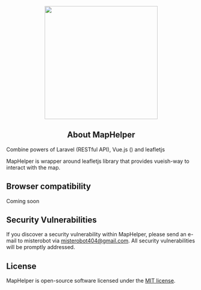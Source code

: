 <p align="center">
<img src="https://upload.wikimedia.org/wikipedia/commons/thumb/b/b0/Openstreetmap_logo.svg/1200px-Openstreetmap_logo.svg.png" width="300">
</p>

<h2 align="center"> About MapHelper </h2>
Combine powers of Laravel (RESTful API), Vue.js () and leafletjs

MapHelper is wrapper around leafletjs library that provides vueish-way to interact with the map.

## Browser compatibility

Coming soon

## Security Vulnerabilities

If you discover a security vulnerability within MapHelper, please send an e-mail to misterobot via [misterobot404@gmail.com](mailto:taylor@laravel.com). All security vulnerabilities will be promptly addressed.

## License

MapHelper is open-source software licensed under the [MIT license](https://opensource.org/licenses/MIT).
